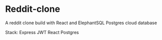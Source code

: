 # Reddit-clone
A reddit clone build with React and ElephantSQL Postgres cloud database

Stack:
  Express
  JWT
  React
  Postgres

  
